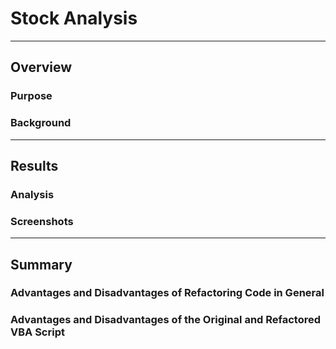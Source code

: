 # Stock Analysis

---

## Overview 

### Purpose

### Background

---

## Results

### Analysis 

### Screenshots

---

## Summary

### Advantages and Disadvantages of Refactoring Code in General

### Advantages and Disadvantages of the Original and Refactored VBA Script

